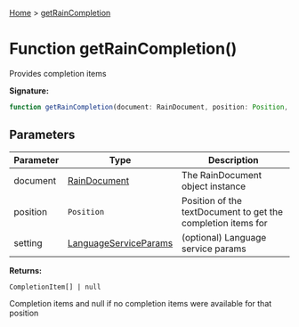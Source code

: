 [Home](../index.md) &gt; [getRainCompletion](./getraincompletion_2.md)

# Function getRainCompletion()

Provides completion items

<b>Signature:</b>

```typescript
function getRainCompletion(document: RainDocument, position: Position, setting?: LanguageServiceParams): CompletionItem[] | null;
```

## Parameters

|  Parameter | Type | Description |
|  --- | --- | --- |
|  document | [RainDocument](../classes/raindocument.md) | The RainDocument object instance |
|  position | `Position` | Position of the textDocument to get the completion items for |
|  setting | [LanguageServiceParams](../interfaces/languageserviceparams.md) | (optional) Language service params |

<b>Returns:</b>

`CompletionItem[] | null`

Completion items and null if no completion items were available for that position

